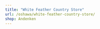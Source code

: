 ```yaml
---
title: "White Feather Country Store"
url: /oshawa/white-feather-country-store/
shop: Andenken
---
```

